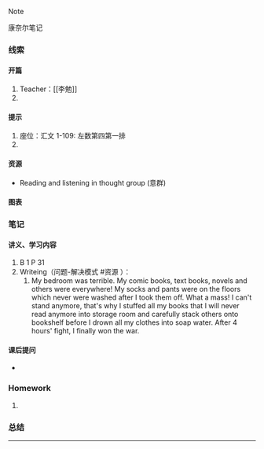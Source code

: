 > [!NOTE]
> 康奈尔笔记

### 线索
#### 开篇
1. Teacher：[[李勉]]
2. 
#### 提示
1. 座位：汇文 1-109: 左数第四第一排
2. 
#### 资源
- Reading and listening in thought group (意群)
#### 图表

### 笔记
#### 讲义、学习内容
1. B 1 P 31
2. Writeing（问题-解决模式 #资源  ）：
	1. My bedroom was terrible. My comic books, text books, novels and others were everywhere! My socks and pants were on the floors which never were washed after I took them off. What a mass! I can't stand anymore, that's why I stuffed all my books that I will never read anymore into storage room and carefully stack others onto bookshelf before I drown all my clothes into soap water. After 4 hours' fight, I finally won the war.
#### 课后提问
- 
### Homework
1. 
### 总结

---

